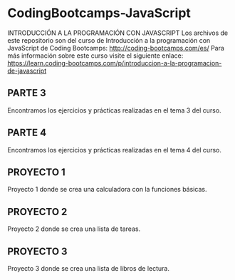 # CodingBootcamps-JavaScript
 INTRODUCCIÓN A LA PROGRAMACIÓN CON JAVASCRIPT
 Los archivos de este repositorio son del curso de Introducción a la programación con JavaScript de Coding Bootcamps: http://coding-bootcamps.com/es/ 
 Para más información sobre este curso visite el siguiente enlace: https://learn.coding-bootcamps.com/p/introduccion-a-la-programacion-de-javascript 

 ## PARTE 3
 Encontramos los ejercicios y prácticas realizadas en el tema 3 del curso.

 ## PARTE 4
 Encontramos los ejercicios y prácticas realizadas en el tema 4 del curso.

 ## PROYECTO 1
 Proyecto 1 donde se crea una calculadora con la funciones básicas.

 ## PROYECTO 2
 Proyecto 2 donde se crea una lista de tareas.

 ## PROYECTO 3
 Proyecto 3 donde se crea una lista de libros de lectura.



